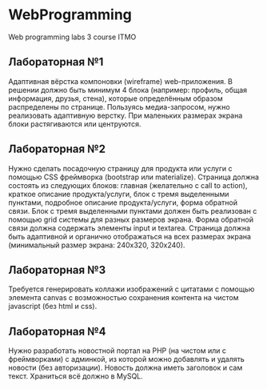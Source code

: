 # WebProgramming
Web programming labs 3 course ITMO

## Лабораторная №1
Адаптивная вёрстка компоновки (wireframe) web-приложения. В решении должно быть минимум 4 блока (например: профиль, общая информация, друзья, стена), которые определённым образом распределены по странице. Пользуясь медиа-запросом, нужно реализовать адаптивную верстку. При маленьких размерах экрана блоки растягиваются или центруются.

## Лабораторная №2
Нужно сделать посадочную страницу для продукта или услуги с помощью CSS фреймворка (bootstrap или materialize). Страница должна состоять из следующих блоков: главная (желательно с call to action), краткое описание продукта/услуги, блок с тремя выделенными пунктами, подробное описание продукта/услуги, форма обратной связи. Блок с тремя выделенными пунктами должен быть реализован с помощью grid системы для разных размеров экрана. Форма обратной связи должна содержать элементы input и textarea. Страница должна быть адаптивной и органично отображаться на всех размерах экрана (минимальный размер экрана: 240х320, 320х240).

## Лабораторная №3

Требуется генерировать коллажи изображений с цитатами с помощью элемента canvas с возможностью сохранения контента на чистом javascript (без html и css).

## Лабораторная №4
Нужно разработать новостной портал на PHP (на чистом или с фреймворками) с админкой, из которой можно добавлять и удалять новости (без авторизации). Новость должна иметь заголовок и сам текст. Храниться всё должно в MySQL.
